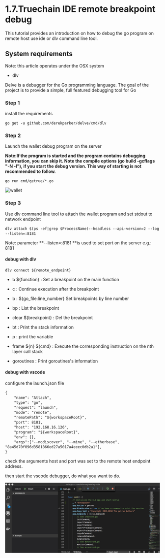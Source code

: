# 1.7.Truechain IDE remote breakpoint debug

This tutorial provides an introduction on how to debug the go program on remote host use ide or dlv command line tool.

## System requirements
Note: this article operates under the OSX system

* dlv

Delve is a debugger for the Go programming language. The goal of the project is to provide a simple, full featured debugging tool for Go


### Step 1

install the requirements

```
go get -u github.com/derekparker/delve/cmd/dlv

```

### Step 2

Launch the wallet debug program on the server

**Note:If the program is started and the program contains debugging information, you can skip it. Note the compile options (go build -gcflags "-N -l"), if you start the debug version. This way of starting is not recommended to follow.**

```
go run cmd/getrue/*.go
```

![wallet](../images/remotedebug001.jpg.jpg)


### Step 3

Use dlv command line tool to attach the wallet program and set stdout to network endpoint 

```
dlv attach $(ps -ef|grep $ProcessName)--headless --api-version=2 --log --listen=:8181
```

Note:  parameter **--listen=:8181 **is used to set port on the server e.g.: 8181


#### debug with dlv

```
dlv connect ${remote_endpoint}

```

* b ${function} : Set a breakpoint on the main function

* c : Continue execution after the breakpoint

* b : ${go\_file:line\_number} Set breakpoints by line number

* bp : List the breakpoint 

* clear ${breakpoint} : Del the breakpoint

* bt : Print the stack information

* p : print the variable

* frame ${n} ${cmd} : Execute the corresponding instruction on the nth layer call stack

* goroutines : Print goroutines's information

#### debug with vscode

configure the launch.json file
 
```
{
    "name": "Attach",
    "type": "go",
    "request": "launch",
    "mode": "remote",
    "remotePath": "${workspaceRoot}",
    "port": 8181,
    "host": "192.168.16.126",
    "program": "${workspaceRoot}",
    "env": {},
    "args":["--nodiscover", "--mine", "--etherbase", "8a45d70f096d3581866ed27a5017a4eeec0db2a1"],
}
```
check the arguments host and port was set to the remote host endpoint address.

then start the vscode debugger, do what you want to do.

![vscode](../images/remotedebug002.jpg)
